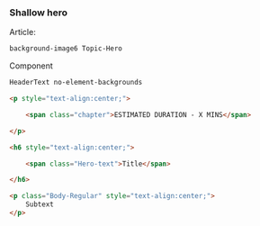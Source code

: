 <h3>Shallow hero</h3>

Article:
```html
background-image6 Topic-Hero
```

Component
```html
HeaderText no-element-backgrounds
```
```html
<p style="text-align:center;"> 

    <span class="chapter">ESTIMATED DURATION - X MINS</span> 

</p> 

<h6 style="text-align:center;"> 

    <span class="Hero-text">Title</span> 

</h6>

<p class="Body-Regular" style="text-align:center;">
    Subtext
</p>
```
